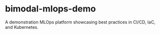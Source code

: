 # bimodal-mlops-demo
A demonstration MLOps platform showcasing best practices in CI/CD, IaC, and Kubernetes.
